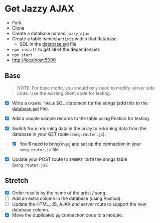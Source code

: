 # Get Jazzy AJAX

- Fork
- Clone
- Create a database named `jazzy_ajax`
- Create a table named `artists` within that database 
  - SQL in the [database.sql](database.sql) file
- `npm install` to get all of the dependencies
- `npm start`
- [http://localhost:5000](http://localhost:5000)


## Base

> NOTE: For base mode, you should only need to modify server side code. Use the existing client code for testing.

- [x] Write a `CREATE TABLE` SQL statement for the songs (add this to the [database.sql](database.sql) file).
- [x] Add a couple sample records to the table using Postico for testing.
- [x] Switch from returning data in the array to returning data from the database in your GET route (`song.router.js`).
    - [x] You'll need to bring in `pg` and set up the connection in your `song.router.js` file
- [x] Update your POST route to `INSERT INTO` the songs table (`song.router.js`).


## Stretch

- [x] Order results by the name of the artist / song.
- [ ] Add an extra column in the database (using Postico).
- [ ] Update the HTML, JS, AJAX and server route to support the new database column.
- [x] Move the duplicated `pg` connection code to a module.
